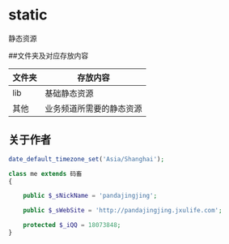# static

静态资源

##文件夹及对应存放内容

文件夹|存放内容
----|----
lib|基础静态资源
其他|业务频道所需要的静态资源

## 关于作者

```php
date_default_timezone_set('Asia/Shanghai');

class me extends 码畜
{

    public $_sNickName = 'pandajingjing';

    public $_sWebSite = 'http://pandajingjing.jxulife.com';

    protected $_iQQ = 18073848;
}
```